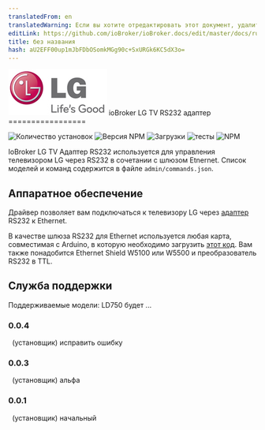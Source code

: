 ```yaml
---
translatedFrom: en
translatedWarning: Если вы хотите отредактировать этот документ, удалите поле «translationFrom», в противном случае этот документ будет снова автоматически переведен
editLink: https://github.com/ioBroker/ioBroker.docs/edit/master/docs/ru/adapterref/iobroker.lgtv-rs/README.md
title: без названия
hash: aU2EFF00up1mJbFDbOSomkMGg90c+SxURGk6KC5dX3o=
---
```

![логотип](../../../en/adapterref/iobroker.lgtv-rs/admin/lg_admin.png) ioBroker LG TV RS232 адаптер =================

![Количество установок](http://iobroker.live/badges/lgtv-rs-stable.svg)
![Версия NPM](http://img.shields.io/npm/v/iobroker.lgtv-rs.svg)
![Загрузки](https://img.shields.io/npm/dm/iobroker.lgtv-rs.svg)
![тесты](http://img.shields.io/travis/instalator/ioBroker.lgtv-rs/master.svg)
![NPM](https://nodei.co/npm/iobroker.lgtv-rs.png?downloads=true)

IoBroker LG TV Адаптер RS232 используется для управления телевизором LG через RS232 в сочетании с шлюзом Etnernet.
Список моделей и команд содержится в файле `admin/commands.json`.

## Аппаратное обеспечение
Драйвер позволяет вам подключаться к телевизору LG через [адаптер](http://blog.instalator.ru/archives/744) RS232 к Ethernet.

В качестве шлюза RS232 для Ethernet используется любая карта, совместимая с Arduino, в которую необходимо загрузить [этот код](https://github.com/stepansnigirev/ArduinoSerialToEthernet).
Вам также понадобится Ethernet Shield W5100 или W5500 и преобразователь RS232 в TTL.

## Служба поддержки
Поддерживаемые модели: LD750 будет ...

### 0.0.4
  (установщик) исправить ошибку

### 0.0.3
  (установщик) альфа

### 0.0.1
  (установщик) начальный